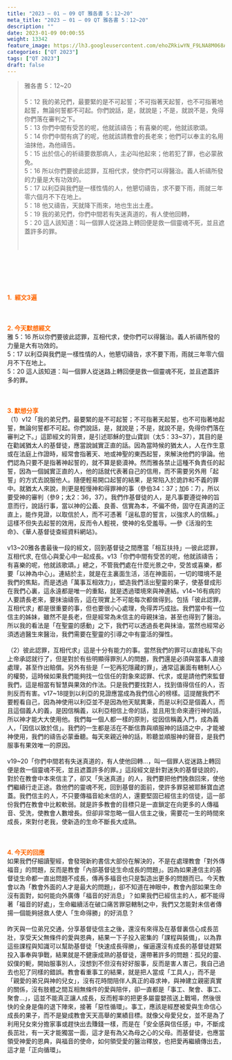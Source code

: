 ```yaml
---
title: "2023 – 01 – 09 QT 雅各書 5：12~20"
meta_title: "2023 – 01 – 09 QT 雅各書 5：12~20"
description: ""
date: 2023-01-09 00:00:55
weight: 13342
feature_image: https://lh3.googleusercontent.com/ehoZRkiwYN_F9LNA8M068AYxt73EavCZno-PD1cJRuf5BbSkQVUWr3gNEbt5kSs28Pb_Elg17kSrtf9ybWvojWoMV6I4tPM3vGRGDq6GkKkPdL2Gut4QAIw4-uykKUAtNiKgQKntvsU=w800
categories: ["QT 2023"]
tags: ["QT 2023"]
draft: false
---
```


<blockquote>雅各書 5：12~20<br />
<br />
5：12 我的弟兄們，最要緊的是不可起誓；不可指著天起誓，也不可指著地起誓，無論何誓都不可起。你們說話，是，就說是；不是，就說不是，免得你們落在審判之下。<br />
5：13 你們中間有受苦的呢，他就該禱告；有喜樂的呢，他就該歌頌。<br />
5：14 你們中間有病了的呢，他就該請教會的長老來；他們可以奉主的名用油抹他，為他禱告。<br />
5：15 出於信心的祈禱要救那病人，主必叫他起來；他若犯了罪，也必蒙赦免。<br />
5：16 所以你們要彼此認罪，互相代求，使你們可以得醫治。義人祈禱所發的力量是大有功效的。<br />
5：17 以利亞與我們是一樣性情的人，他懇切禱告，求不要下雨，雨就三年零六個月不下在地上。<br />
5：18 他又禱告，天就降下雨來，地也生出土產。<br />
5：19 我的弟兄們，你們中間若有失迷真道的，有人使他回轉，<br />
5：20 這人該知道：叫一個罪人從迷路上轉回便是救一個靈魂不死，並且遮蓋許多的罪。<br />
<br />
&nbsp;</blockquote><br />
&nbsp;<br />
<br />
&nbsp;<br />
<br />
<span style="color: #ff6600;"><strong>1.  經文3遍</strong></span><br />
<br />
&nbsp;<br />
<br />
<span style="color: #ff6600;"><strong>2. 今天默想經文<br />
</strong></span>雅 5：16 所以你們要彼此認罪，互相代求，使你們可以得醫治。義人祈禱所發的力量是大有功效的。<br />
5：17 以利亞與我們是一樣性情的人，他懇切禱告，求不要下雨，雨就三年零六個月不下在地上。<br />
5：20 這人該知道：叫一個罪人從迷路上轉回便是救一個靈魂不死，並且遮蓋許多的罪。<br />
<br />
&nbsp;<br />
<br />
<strong><span style="color: #ff6600;">3. 默想分享<br />
</span></strong>（1）v12「我的弟兄們，最要緊的是不可起誓；不可指著天起誓，也不可指著地起誓，無論何誓都不可起。你們說話，是，就說是；不是，就說不是，免得你們落在審判之下。」這節經文的背景，是引述耶穌的登山寶訓（太5：33~37），其目的是在勸誡猶太人的基督徒，應當說誠實正直的話。因為當時候的猶太人，人在作生意或在法庭上作證時，經常會指著天、地或神聖的東西起誓，來解決他們的爭論。他們認為只要不是指著神起誓的，就不算是褻瀆神。然而雅各禁止這種不負責任的起誓，因為一個誠實正直的人，他的話就代表著自己的信用，而不需要另外用「起誓」的方式去說服他人。隨便輕易開口起誓的結果，是常陷入於詭詐和不義的罪中。就猶太人來說，則更是輕慢神和得罪神的事（參伯34：37；加6：7），所以要受神的審判（參9；太2：36，37）。我們作基督徒的人，是凡事要遵從神的旨意而行，說話行事，當以神的公義、良善、信實為本，不偏不倚，固守在真道的正直上，能作見證，以取信於人，而不可憑著「逞私意的誓言，以強求人的信賴。」這樣不但失去起誓的效用，反而令人輕視，使神的名受羞辱。—參《活潑的生命》、《華人基督徒查經資料網站》。<br />
<br />
v13~20雅各書最後一段的經文，回到基督徒之間應當「相互扶持」—彼此認罪，互相代求, 在信心與愛心中一起成長。v13「你們中間有受苦的呢，他就該禱告；有喜樂的呢，他就該歌頌。」總之，不管我們處在什麼光景之中，受苦或喜樂，都要「以神為中心」。連結於主，就是在主裏面生活，活在神面前，一切的環境不是我們的焦點，而是透過「萬事互相效力」，塑造我們活出聖靈的果子，使基督成形在我們心裏，這永遠都是唯一的重點，就是透過環境來與神連結。v14~16有病的人要請長老來，要抹油禱告，這在現實上不可能每次都做得到。包括「彼此認罪，互相代求」都是很重要的事，但也要很小心處理，免得弄巧成拙。我們當中有一位信主的姊妹，雖然不是長老，但是經常為未信主的母親抹油，甚至也得到了醫治。所以我的看法是「在聖靈的感動」之下，我們可以透過長老與抹油，當然也經常必須透過醫生來醫治，我們需要在聖靈的引導之中有靈活的彈性。<br />
<br />
（2）彼此認罪，互相代求」這是十分有能力的事。當然我們的罪可以直接私下向上帝承認就行了，但是對於有些明顯得罪別人的問題，我們還是必須與當事人直接處理，甚至作出賠償。另外有些是「一犯再犯隱藏的罪」，通常這裏面有轄制人心的權勢，這時候如果我們能夠找一位信任的對象來認罪、代求，或是請他們來監督我們，這是相當有智慧與果效的作法。只是我們要找對人，找到值得信任的人，否則反而有害。v17~18提到以利亞的見證應當成為我們信心的榜樣。這提醒我們不要輕看自己，因為神使用以利亞並不是因為他天賦異秉，而是以利亞是個義人，而且這個義人的義，是因信稱義，以利亞相信上帝的話，並且用生命來遵行神的話，所以神才能大大使用他。我們每一個人都一樣的原則，從因信稱義入門，成為義人，「因信以致於信」。我們的一生都是活在不斷信靠與順服神的話語之中，才能被神使用，我們的禱告必蒙垂聽。每天來親近神的話，聆聽並順服神的聲音，是我們服事有果效唯一的原因。<br />
<br />
v19~20「你們中間若有失迷真道的，有人使他回轉…，叫一個罪人從迷路上轉回便是救一個靈魂不死，並且遮蓋許多的罪。」這段經文是針對迷失的基督徒說的，對於在教會中本來信主了，卻又「失迷真道」的人，我們要把他們挽救回來，使他們繼續行走正途。救他們的靈魂不死，回到基督的面前，使許多罪惡被耶穌寶血遮蓋。我們信主的人，不只要傳福音給未信的人，還要堅固已經信主的信徒，這一部份我們在教會中比較軟弱。就是許多教會的目標只是一直鎖定在向更多的人傳福音、受洗，使教會人數增長。但卻非常忽略一個人信主之後，需要花一生的時間來成長，來對付老我，使新造的生命不斷長大成熟。<br />
<br />
&nbsp;<br />
<br />
<strong style="font-size: inherit;"><span style="color: #ff6600;">4. 今天的回應<br />
</span></strong>如果我們仔細讀聖經，會發現新約書信大部份在解決的，不是在處理教會「對外傳福音」的問題，反而是教會「內部基督徒生命成長的問題」。因為如果連信主的基督徒生命都一直出問題不成長，傳再多福音也只是製造出更多的問題而已。今天教會以為「教會外面的人才是最大的問題」，卻不知道在神眼中，教會內部如果生命沒有面對，如何能向外廣傳「福音的好消息」？如果我們已經信主的人，都不能得著「福音的好處」，生命繼續活在破口痛苦罪惡轄制之中，我們又怎能對未信者傳揚一個能夠拯救人使人「生命得勝」的好消息？<br />
<br />
昨天與一位弟兄交通，分享基督徒信主之後，還沒有來得及在基督裏信心成長茁壯，享受天父無條件的愛與恩典，結果一下子投入密集的「課程與裝備」，以為靠這些課程與知識可以幫助基督徒「快速成長得勝」，催逼還沒有成長的基督徒趕緊投入事奉與爭戰，結果就是不健康成熟的基督徒，還帶著許多的問題：孤兒的靈、奴僕的軛，開始服事別人，沒想到不但沒有好好服事，反而是害人害己，我自己過去也犯了同樣的錯誤。教會看重事工的結果，就是把人當成「工具人」，而不是「親愛的弟兄與神的兒女」，沒有花時間陪伴人真正的尋求神，與神建立親密真實的關係，沒有肢體之間互相無條件的愛與陪伴，卻一直都是「事工、聚會、事工、聚會…」，這並不能真正讓人成長，反而輕率的把更多屬靈嬰孩送上戰場，然後很快的全身是傷的退下陣來，接著「惡性循環」。事工，應該是經歷被愛與生命信心成長的果子，而不是變成教會天天高舉的業績目標。就像父母愛兒女，並不是為了利用兒女來分擔家事或趕快出去賺錢一樣，而是在「安全感與信任感」中，不斷成長茁壯，有一天才能獨當一面，這才是有為父為母之心的父母。而基督徒，也應當領受神愛的恩典，與福音的使命，如何領受愛的醫治釋放，也把愛再繼續傳出去，這才是「正向循環」。<br />
<br />
&nbsp;<br />
<br />
&nbsp;<br />
<br />
&nbsp;<br />
<br />
&nbsp;<br />
<br />
&nbsp;
        